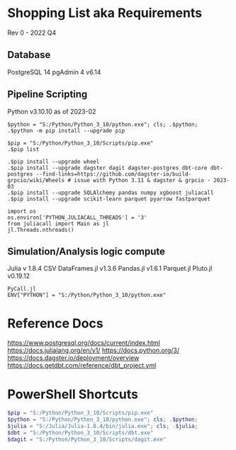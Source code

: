 # Shopping List aka Requirements 
Rev 0 - 2022 Q4 



## Database 
PostgreSQL 14 
pgAdmin 4 v6.14

## Pipeline Scripting 
Python
    v3.10.10 as of 2023-02

    $python = "S:/Python/Python_3_10/python.exe"; cls; .$python; 
    .$python -m pip install --upgrade pip

    $pip = "S:/Python/Python_3_10/Scripts/pip.exe" 
    .$pip list 

    .$pip install --upgrade wheel
    .$pip install --upgrade dagster dagit dagster-postgres dbt-core dbt-postgres --find-links=https://github.com/dagster-io/build-grpcio/wiki/Wheels # issue with Python 3.11 & dagster & grpcio - 2023-03
    .$pip install --upgrade SQLAlchemy pandas numpy xgboost juliacall
    .$pip install --upgrade scikit-learn parquet pyarrow fastparquet 

    import os 
    os.environ['PYTHON_JULIACALL_THREADS'] = '3'
    from juliacall import Main as jl
    jl.Threads.nthreads()


## Simulation/Analysis logic compute 
Julia
    v 1.8.4 
    CSV
    DataFrames.jl v1.3.6 
    Pandas.jl v1.6.1
    Parquet.jl
    Pluto.jl v0.19.12 

    PyCall.jl
    ENV["PYTHON"] = "S:/Python/Python_3_10/python.exe"


# Reference Docs
https://www.postgresql.org/docs/current/index.html 
https://docs.julialang.org/en/v1/ 
https://docs.python.org/3/ 
https://docs.dagster.io/deployment/overview 
https://docs.getdbt.com/reference/dbt_project.yml


# PowerShell Shortcuts

```powershell
$pip = "S:/Python/Python_3_10/Scripts/pip.exe" 
$python = "S:/Python/Python_3_10/python.exe"; cls; .$python; 
$julia = "S:/Julia/Julia-1.8.4/bin/julia.exe"; cls; .$julia; 
$dbt = "S:/Python/Python_3_10/Scripts/dbt.exe" 
$dagit = "S:/Python/Python_3_10/Scripts/dagit.exe" 
```